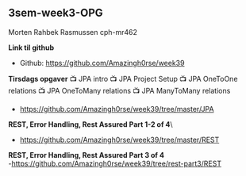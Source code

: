 
## 3sem-week3-OPG

Morten Rahbek Rasmussen
cph-mr462

**Link til github**

- Github: https://github.com/Amazingh0rse/week39


**Tirsdags opgaver**
📺 JPA intro
📺 JPA Project Setup
📺 JPA OneToOne relations
📺 JPA OneToMany relations 
📺 JPA ManyToMany relations

- https://github.com/Amazingh0rse/week39/tree/master/JPA


**REST, Error Handling, Rest Assured Part 1-2 of 4**\
- https://github.com/Amazingh0rse/week39/tree/master/REST

**REST, Error Handling, Rest Assured Part 3 of 4**\
-https://github.com/Amazingh0rse/week39/tree/rest-part3/REST



